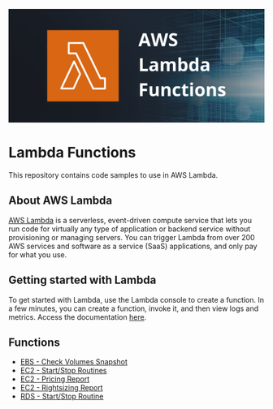 ![](images/cover_lambda.png)

# Lambda Functions

This repository contains code samples to use in AWS Lambda.

## About AWS Lambda

[AWS Lambda](https://aws.amazon.com/lambda/?nc1=h_ls) is a serverless, event-driven compute service that lets you run code for virtually any type of application or backend service without provisioning or managing servers. You can trigger Lambda from over 200 AWS services and software as a service (SaaS) applications, and only pay for what you use.

## Getting started with Lambda

To get started with Lambda, use the Lambda console to create a function. In a few minutes, you can create a function, invoke it, and then view logs and metrics. Access the documentation [here](https://docs.aws.amazon.com/lambda/latest/dg/getting-started.html).

## Functions

- [EBS - Check Volumes Snapshot](https://github.com/isaque21/lambda/tree/main/ebs-check-snapshots)
- [EC2 - Start/Stop Routines](https://github.com/isaque21/lambda/tree/main/start-stop-routines)
- [EC2 - Pricing Report](https://github.com/isaque21/lambda/tree/main/get-price)
- [EC2 - Rightsizing Report](https://github.com/isaque21/lambda/tree/main/get-recommendations)
- [RDS - Start/Stop Routine](https://github.com/isaque21/lambda/tree/main/start-stop-routines/start-stop-rds-period)